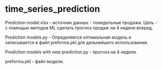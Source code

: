 # time_series_prediction
Prediction model.xlsx - источник данных - понедельные продажи. Цель - с помощью методов ML сделать прогноз продаж на 4 недели вперед.

Prediction models.py - Определяется оптимальная модель и записывается в файл preforma.pkl для дальнейшего использования.

Prediction models with new prediction.py - прогноз на 4 недели.

preforma.pkl - файл модели.
